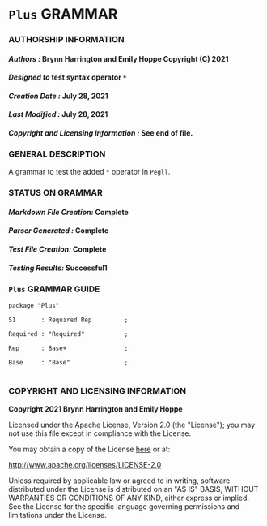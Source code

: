 # **`Plus` GRAMMAR**

### **AUTHORSHIP INFORMATION**
#### *Authors :* Brynn Harrington and Emily Hoppe Copyright (C) 2021
#### *Designed to* test syntax operator `*`
#### *Creation Date :* July 28, 2021 
#### *Last Modified :* July 28, 2021
#### *Copyright and Licensing Information :* See end of file.

### **GENERAL DESCRIPTION**
A grammar to test the added `*` operator in `Pegll`.

### **STATUS ON GRAMMAR**
#### *Markdown File Creation:* Complete
#### *Parser Generated :* Complete
#### *Test File Creation:* Complete
#### *Testing Results:* Successful1

### **`Plus` GRAMMAR GUIDE**

```
package "Plus"

S1       : Required Rep         ;

Required : "Required"           ;

Rep      : Base+                ;

Base     : "Base"               ;
```

#
### **COPYRIGHT AND LICENSING INFORMATION**
**Copyright 2021 Brynn Harrington and Emily Hoppe**

Licensed under the Apache License, Version 2.0 (the "License"); you may not use this file except in compliance with the License.

You may obtain a copy of the License [here](http://www.apache.org/licenses/LICENSE-2.0) or at:

http://www.apache.org/licenses/LICENSE-2.0

Unless required by applicable law or agreed to in writing, software distributed under the License is distributed on an "AS IS" BASIS, WITHOUT WARRANTIES OR CONDITIONS OF ANY KIND, either express or implied. See the License for the specific language governing permissions and limitations under the License.
